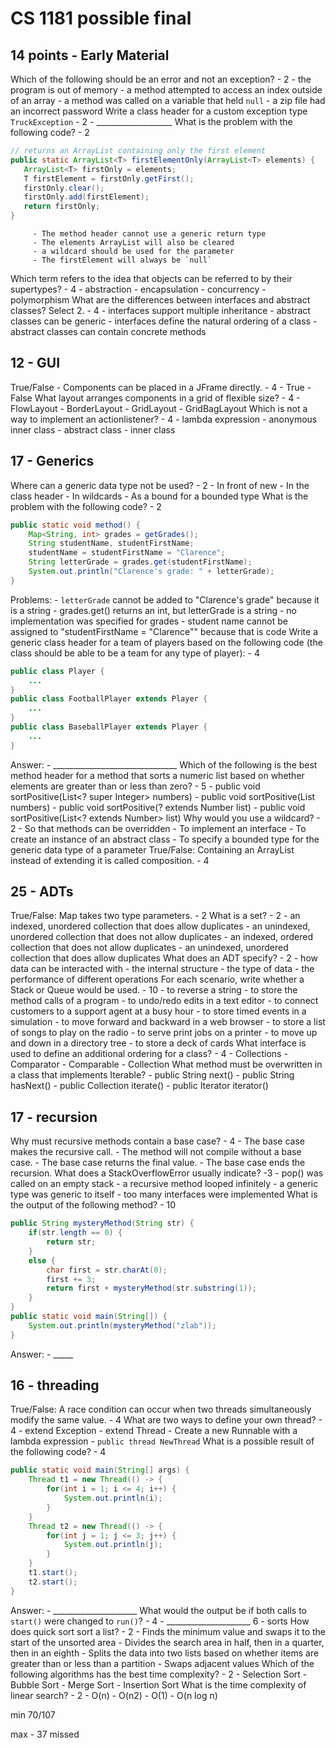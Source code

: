 # CS 1181 possible final

## 14 points - Early Material
Which of the following should be an error and not an exception? - 2
     - the program is out of memory
     - a method attempted to access an index outside of an array
     - a method was called on a variable that held `null`
     - a zip file had an incorrect password
Write a class header for a custom exception type `TruckException` - 2
     - ___________________
What is the problem with the following code? - 2
 ```java
 // returns an ArrayList containing only the first element
 public static ArrayList<T> firstElementOnly(ArrayList<T> elements) {
    ArrayList<T> firstOnly = elements;
    T firstElement = firstOnly.getFirst();
    firstOnly.clear();
    firstOnly.add(firstElement);
    return firstOnly;
 }
 ```
         - The method header cannot use a generic return type
         - The elements ArrayList will also be cleared
         - a wildcard should be used for the parameter
         - The firstElement will always be `null`
Which term refers to the idea that objects can be referred to by their supertypes? - 4
         - abstraction
         - encapsulation
         - concurrency
         - polymorphism
What are the differences between interfaces and abstract classes? Select 2. - 4
         - interfaces support multiple inheritance
         - abstract classes can be generic
         - interfaces define the natural ordering of a class
         - abstract classes can contain concrete methods
## 12 - GUI
True/False - Components can be placed in a JFrame directly. - 4
         - True
         - False
What layout arranges components in a grid of flexible size? - 4
         - FlowLayout
         - BorderLayout
         - GridLayout
         - GridBagLayout
Which is not a way to implement an actionlistener? - 4
         - lambda expression
         - anonymous inner class
         - abstract class
         - inner class
## 17 - Generics
Where can a generic data type not be used? - 2
         - In front of new
         - In the class header
         - In wildcards
         - As a bound for a bounded type
What is the problem with the following code? - 2
 ```java
 public static void method() {
     Map<String, int> grades = getGrades();
     String studentName, studentFirstName;
     studentName = studentFirstName = "Clarence";
     String letterGrade = grades.get(studentFirstName);
     System.out.println("Clarence's grade: " + letterGrade);
 }
 ```
Problems:
         - `letterGrade` cannot be added to "Clarence's grade" because it is a string
         - grades.get() returns an int, but letterGrade is a string
         - no implementation was specified for grades
         - student name cannot be assigned to "studentFirstName = "Clarence"" because that is code
Write a generic class header for a team of players based on the following code (the class should be able to be a team for any type of player): - 4
 ```java
 public class Player {
     ...
 }
 public class FootballPlayer extends Player {
     ...
 }
 public class BaseballPlayer extends Player {
     ...
 }
 ```
Answer:
         - _______________________________
Which of the following is the best method header for a method that sorts a numeric list based on whether elements are greater than or less than zero? - 5
         - public void sortPositive(List<? super Integer> numbers)
         - public void sortPositive(List numbers)
         - public void sortPositive(? extends Number list)
         - public void sortPositive(List<? extends Number> list)
Why would you use a wildcard? - 2
         - So that methods can be overridden
         - To implement an interface
         - To create an instance of an abstract class
         - To specify a bounded type for the generic data type of a parameter
True/False: Containing an ArrayList instead of extending it is called composition. - 4
## 25 - ADTs
True/False: Map takes two type parameters. - 2
What is a set? - 2
         - an indexed, unordered collection that does allow duplicates
         - an unindexed, unordered collection that does not allow duplicates
         - an indexed, ordered collection that does not allow duplicates
         - an unindexed, unordered collection that does allow duplicates
What does an ADT specify? - 2
         - how data can be interacted with
         - the internal structure
         - the type of data
         - the performance of different operations
For each scenario, write whether a Stack or Queue would be used. - 10
         - to reverse a string
         - to store the method calls of a program
         - to undo/redo edits in a text editor
         - to connect customers to a support agent at a busy hour
         - to store timed events in a simulation
         - to move forward and backward in a web browser
         - to store a list of songs to play on the radio
         - to serve print jobs on a printer
         - to move up and down in a directory tree
         - to store a deck of cards
What interface is used to define an additional ordering for a class? - 4
         - Collections
         - Comparator
         - Comparable
         - Collection
What method must be overwritten in a class that implements Iterable<String>?
         - public String next()
         - public String hasNext()
         - public Collection<String> iterate()
         - public Iterator<String> iterator()
## 17 - recursion
Why must recursive methods contain a base case? - 4
         - The base case makes the recursive call.
         - The method will not compile without a base case.
         - The base case returns the final value.
         - The base case ends the recursion.
What does a StackOverflowError usually indicate? -3
         - pop() was called on an empty stack
         - a recursive method looped infinitely
         - a generic type was generic to itself
         - too many interfaces were implemented
What is the output of the following method? - 10
```java
public String mysteryMethod(String str) {
    if(str.length == 0) {
        return str;
    }
    else {
        char first = str.charAt(0);
        first += 3;
        return first + mysteryMethod(str.substring(1));
    }
}
public static void main(String[]) {
    System.out.println(mysteryMethod("zlab"));
}
```
Answer:
    - _____
## 16 - threading
True/False: A race condition can occur when two threads simultaneously modify the same value. - 4
What are two ways to define your own thread? - 4
         - extend Exception
         - extend Thread
         - Create a new Runnable with a lambda expression
         - `public thread NewThread`
What is a possible result of the following code? - 4
```java
public static void main(String[] args) {
    Thread t1 = new Thread(() -> {
        for(int i = 1; i <= 4; i++) {
            System.out.println(i);
        }
    }
    Thread t2 = new Thread(() -> {
        for(int j = 1; j <= 3; j++) {
            System.out.println(j);
        }
    }
    t1.start();
    t2.start();
}
```
Answer:
    - _____________________
What would the output be if both calls to `start()` were changed to `run()`? - 4
    - _____________________
6 - sorts
How does quick sort sort a list? - 2
         - Finds the minimum value and swaps it to the start of the unsorted area
         - Divides the search area in half, then in a quarter, then in an eighth
         - Splits the data into two lists based on whether items are greater than or less than a partition
         - Swaps adjacent values
Which of the following algorithms has the best time complexity? - 2 
         - Selection Sort
         - Bubble Sort
         - Merge Sort
         - Insertion Sort
What is the time complexity of linear search? - 2
         - O(n)
         - O(n2)
         - O(1)
         - O(n log n)

min 70/107

max - 37 missed
